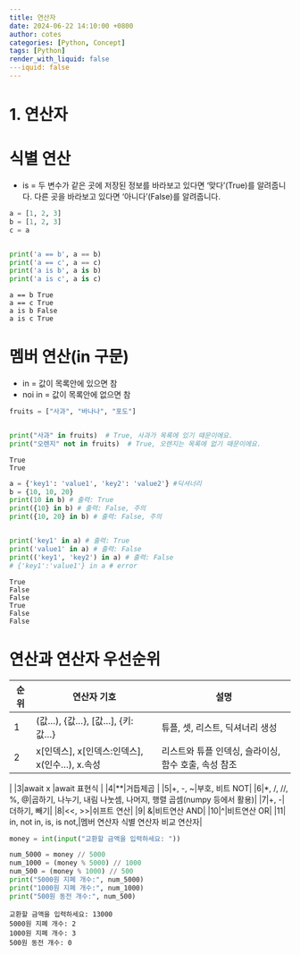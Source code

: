 ```yaml
---
title: 연산자 
date: 2024-06-22 14:10:00 +0800
author: cotes
categories: [Python, Concept]
tags: [Python]
render_with_liquid: false
---iquid: false
---
```


# 1. 연산자


# 식별 연산
- is = 두 변수가 같은 곳에 저장된 정보를 바라보고 있다면 ‘맞다’(True)를 알려줍니다. 다른 곳을 바라보고 있다면 ‘아니다’(False)를 알려줍니다.



```python
a = [1, 2, 3]
b = [1, 2, 3]
c = a


print('a == b', a == b)
print('a == c', a == c)
print('a is b', a is b)
print('a is c', a is c)
```

    a == b True
    a == c True
    a is b False
    a is c True
    

# 멤버 연산(in 구문)

- in = 값이 목록안에 있으면 참
- noi in = 값이 목록안에 없으면 참




```python
fruits = ["사과", "바나나", "포도"]


print("사과" in fruits)  # True, 사과가 목록에 있기 때문이에요.
print("오렌지" not in fruits)  # True, 오렌지는 목록에 없기 때문이에요.
```

    True
    True
    


```python
a = {'key1': 'value1', 'key2': 'value2'} #딕셔너리
b = {10, 10, 20}
print(10 in b) # 출력: True
print({10} in b) # 출력: False, 주의
print({10, 20} in b) # 출력: False, 주의


print('key1' in a) # 출력: True
print('value1' in a) # 출력: False
print(('key1', 'key2') in a) # 출력: False
# {'key1':'value1'} in a # error
```

    True
    False
    False
    True
    False
    False
    



# 연산과 연산자 우선순위

|순위|연산자 기호|설명|
|------|---|---|
|1|(값…), {값…}, [값…], {키:값…}|튜플, 셋, 리스트, 딕셔너리 생성|
|2|x[인덱스], x[인덱스:인덱스], x(인수…), x.속성|리스트와 튜플 인덱싱, 슬라이싱, 함수 호출, 속성 참조
|
|3|await x	|await 표현식
|
|4|**|거듭제곱
|
|5|+, -, ~|부호, 비트 NOT|
|6|*, /, //, %, @|곱하기, 나누기, 내림 나눗셈, 나머지, 행렬 곱셈(numpy 등에서 활용)|
|7|+, -|더하기, 빼기|
|8|<<, >>|쉬프트 연산|
|9|	&|비트연산 AND|
|10|^|비트연산 OR|
|11|	in, not in, is, is not,|멤버 연산자 식별 연산자 비교 연산자|




```python
money = int(input("교환할 금액을 입력하세요: "))

num_5000 = money // 5000
num_1000 = (money % 5000) // 1000
num_500 = (money % 1000) // 500
print("5000원 지폐 개수:", num_5000)
print("1000원 지폐 개수:", num_1000)
print("500원 동전 개수:", num_500)

```

    교환할 금액을 입력하세요: 13000
    5000원 지폐 개수: 2
    1000원 지폐 개수: 3
    500원 동전 개수: 0
    

